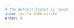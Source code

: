 ```yaml
---
# the default layout is 'page'
icon: fas fa-info-circle
order: 4
---
```

<!-- # Zhaoxinyue 赵欣玥
## Basic Information
* Email: zzy979@buaa.edu.cn, zzy979@foxmail.com
* GitHub: <https://github.com/ZZy979>
* Personal Blog: <https://zzy979.github.io/>
* CSDN Blog: <https://blog.csdn.net/zzy979481894>

## Education
**Beihang University** 2019.9-2022.1
* Master Degree
* School of Computer Science and Engineering

**Harbin Institute of Technology** 2015.9-2019.6
* Bachelor Degree
* School of Computer Science and Technology

## Research Directions
* Natural Language Processing
* Graph Neural Networks -->
